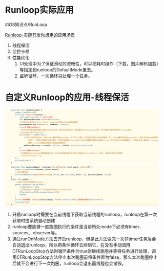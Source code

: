 # Runloop实际应用
#iOS知识点/RunLoop

[Runloop-实际开发你想用的应用场景](https://juejin.cn/post/6889769418541252615)

1. 线程保活
2. 监控卡顿
3. 性能优化
	1. UI处理中为了保证滑动的流畅性，可以把耗时操作（下载，图片解码加载）等指定到runloop的DefaultMode里去。
	2. 监听循环，一次循环只处理一个任务。

# 自定义Runloop的应用-线程保活
![](Runloop%E5%AE%9E%E9%99%85%E5%BA%94%E7%94%A8/12E54E02-CE53-4440-B082-65719BB2DD4A.png)
![](Runloop%E5%AE%9E%E9%99%85%E5%BA%94%E7%94%A8/C5FF724F-87E1-41CF-A049-0B35FAF091BB.png)
1. 开启runloop时需要在当前线程下获取当前线程的runloop，runloop在第一次获取时由系统自动创建
2. runloop要能够一直跑圈执行的条件是当前所处mode下必须有timer、sources、observer等。
3. 通过runOnMode方法去开启runloop，但是此方法做完一次非timer任务后会自动退出runloop，所以用条件循环去控制它，在没有手动调用CFRunLoopStop方法时循环条件为true则继续跑圈并等待任务进行处理，调用CFRunLoopStop方法停止本次跑圈前将条件置为false，那么本次跑圈停止后就不会进行下一次跑圈，runloop会退出而线程也会销毁。
